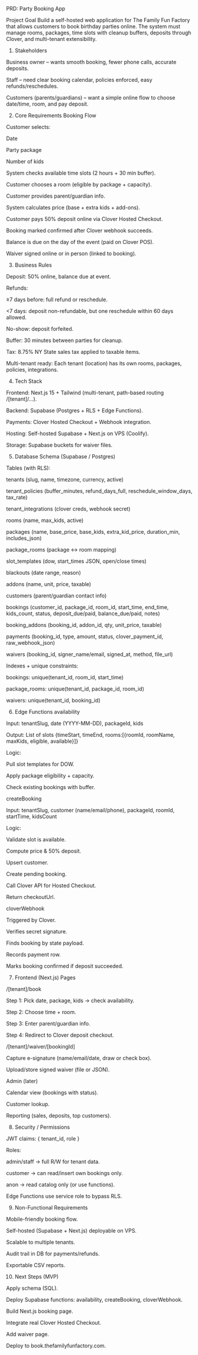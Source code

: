 PRD: Party Booking App

Project Goal
Build a self-hosted web application for The Family Fun Factory that allows customers to book birthday parties online. The system must manage rooms, packages, time slots with cleanup buffers, deposits through Clover, and multi-tenant extensibility.

1. Stakeholders

Business owner – wants smooth booking, fewer phone calls, accurate deposits.

Staff – need clear booking calendar, policies enforced, easy refunds/reschedules.

Customers (parents/guardians) – want a simple online flow to choose date/time, room, and pay deposit.

2. Core Requirements
   Booking Flow

Customer selects:

Date

Party package

Number of kids

System checks available time slots (2 hours + 30 min buffer).

Customer chooses a room (eligible by package + capacity).

Customer provides parent/guardian info.

System calculates price (base + extra kids + add-ons).

Customer pays 50% deposit online via Clover Hosted Checkout.

Booking marked confirmed after Clover webhook succeeds.

Balance is due on the day of the event (paid on Clover POS).

Waiver signed online or in person (linked to booking).

3. Business Rules

Deposit: 50% online, balance due at event.

Refunds:

≥7 days before: full refund or reschedule.

<7 days: deposit non-refundable, but one reschedule within 60 days allowed.

No-show: deposit forfeited.

Buffer: 30 minutes between parties for cleanup.

Tax: 8.75% NY State sales tax applied to taxable items.

Multi-tenant ready: Each tenant (location) has its own rooms, packages, policies, integrations.

4. Tech Stack

Frontend: Next.js 15 + Tailwind (multi-tenant, path-based routing /[tenant]/...).

Backend: Supabase (Postgres + RLS + Edge Functions).

Payments: Clover Hosted Checkout + Webhook integration.

Hosting: Self-hosted Supabase + Next.js on VPS (Coolify).

Storage: Supabase buckets for waiver files.

5. Database Schema (Supabase / Postgres)

Tables (with RLS):

tenants (slug, name, timezone, currency, active)

tenant_policies (buffer_minutes, refund_days_full, reschedule_window_days, tax_rate)

tenant_integrations (clover creds, webhook secret)

rooms (name, max_kids, active)

packages (name, base_price, base_kids, extra_kid_price, duration_min, includes_json)

package_rooms (package ↔ room mapping)

slot_templates (dow, start_times JSON, open/close times)

blackouts (date range, reason)

addons (name, unit, price, taxable)

customers (parent/guardian contact info)

bookings (customer_id, package_id, room_id, start_time, end_time, kids_count, status, deposit_due/paid, balance_due/paid, notes)

booking_addons (booking_id, addon_id, qty, unit_price, taxable)

payments (booking_id, type, amount, status, clover_payment_id, raw_webhook_json)

waivers (booking_id, signer_name/email, signed_at, method, file_url)

Indexes + unique constraints:

bookings: unique(tenant_id, room_id, start_time)

package_rooms: unique(tenant_id, package_id, room_id)

waivers: unique(tenant_id, booking_id)

6. Edge Functions
   availability

Input: tenantSlug, date (YYYY-MM-DD), packageId, kids

Output: List of slots {timeStart, timeEnd, rooms:[{roomId, roomName, maxKids, eligible, available}]}

Logic:

Pull slot templates for DOW.

Apply package eligibility + capacity.

Check existing bookings with buffer.

createBooking

Input: tenantSlug, customer (name/email/phone), packageId, roomId, startTime, kidsCount

Logic:

Validate slot is available.

Compute price & 50% deposit.

Upsert customer.

Create pending booking.

Call Clover API for Hosted Checkout.

Return checkoutUrl.

cloverWebhook

Triggered by Clover.

Verifies secret signature.

Finds booking by state payload.

Records payment row.

Marks booking confirmed if deposit succeeded.

7. Frontend (Next.js)
   Pages

/[tenant]/book

Step 1: Pick date, package, kids → check availability.

Step 2: Choose time + room.

Step 3: Enter parent/guardian info.

Step 4: Redirect to Clover deposit checkout.

/[tenant]/waiver/[bookingId]

Capture e-signature (name/email/date, draw or check box).

Upload/store signed waiver (file or JSON).

Admin (later)

Calendar view (bookings with status).

Customer lookup.

Reporting (sales, deposits, top customers).

8. Security / Permissions

JWT claims: { tenant_id, role }

Roles:

admin/staff → full R/W for tenant data.

customer → can read/insert own bookings only.

anon → read catalog only (or use functions).

Edge Functions use service role to bypass RLS.

9. Non-Functional Requirements

Mobile-friendly booking flow.

Self-hosted (Supabase + Next.js) deployable on VPS.

Scalable to multiple tenants.

Audit trail in DB for payments/refunds.

Exportable CSV reports.

10. Next Steps (MVP)

Apply schema (SQL).

Deploy Supabase functions: availability, createBooking, cloverWebhook.

Build Next.js booking page.

Integrate real Clover Hosted Checkout.

Add waiver page.

Deploy to book.thefamilyfunfactory.com.
